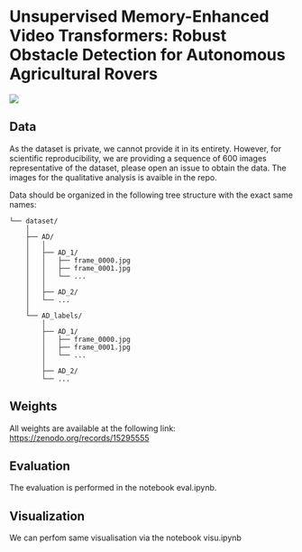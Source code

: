 # Unsupervised Memory-Enhanced Video Transformers: Robust Obstacle Detection for Autonomous Agricultural Rovers
![](https://github.com/TheoBiardeau/Memory-Enhanced-Video-Transformers/blob/main/VMTAD_GIF.gif)

## Data
As the dataset is private, we cannot provide it in its entirety. However, for scientific reproducibility, we are providing a sequence of 600 images representative of the dataset, please open an issue to obtain the data. The images for the qualitative analysis is avaible in the repo.

Data should be organized in the following tree structure with the exact same names:

```
└── dataset/
    │
    ├── AD/
    │   │
    │   ├── AD_1/
    │   │   ├── frame_0000.jpg
    │   │   ├── frame_0001.jpg
    │   │   └── ...
    │   │
    │   ├── AD_2/
    │   └── ...
    │
    └── AD_labels/
        │
        ├── AD_1/
        │   ├── frame_0000.jpg
        │   ├── frame_0001.jpg
        │   └── ...
        │
        ├── AD_2/
        └── ...
```

## Weights
All weights are available at the following link: https://zenodo.org/records/15295555

## Evaluation
The evaluation is performed in the notebook eval.ipynb.

## Visualization
We can perfom same visualisation via the notebook visu.ipynb
